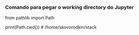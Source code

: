 


### Comando para pegar o working directory do Jupyter
from pathlib import Path

print(Path.cwd())  # /home/skovorodkin/stack